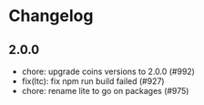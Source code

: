 # Changelog


## 2.0.0
- chore: upgrade coins versions to 2.0.0 (#992)
- fix(ltc): fix npm run build failed (#927)
- chore: rename lite to go on packages (#975)
